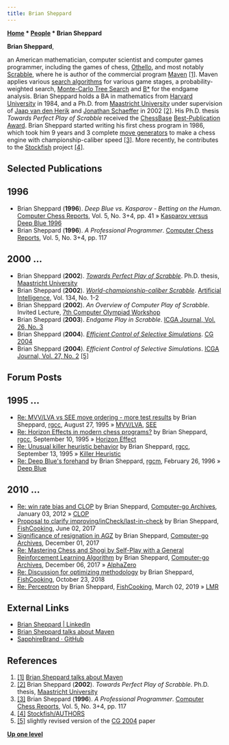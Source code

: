 ```yaml
---
title: Brian Sheppard
---
```

**[Home](Home "Home") * [People](People "People") * Brian Sheppard**

**Brian Sheppard**,

an American mathematician, computer scientist and computer games programmer,
including the games of chess, [Othello](Othello "Othello"), and most notably [Scrabble](index.php?title=Scrabble&action=edit&redlink=1 "Scrabble (page does not exist)"),
where he is author of the commercial program [Maven](https://en.wikipedia.org/wiki/Maven_%28Scrabble%29)
<a id="cite-note-1" href="#cite-ref-1">[1]</a>.
Maven applies various [search algorithms](Search "Search") for various game stages,
a probability-weighted search, [Monte-Carlo Tree Search](Monte-Carlo_Tree_Search "Monte-Carlo Tree Search") and [B\*](B* "B*") for the endgame analysis.
Brian Sheppard holds a BA in mathematics from [Harvard University](Harvard_University "Harvard University") in 1984, and a Ph.D. from [Maastricht University](Maastricht_University "Maastricht University") under supervision of [Jaap van den Herik](Jaap_van_den_Herik "Jaap van den Herik") and [Jonathan Schaeffer](Jonathan_Schaeffer "Jonathan Schaeffer") in 2002 <a id="cite-note-2" href="#cite-ref-2">[2]</a>.
His Ph.D. thesis *Towards Perfect Play of Scrabble* received the [ChessBase](ChessBase "ChessBase") [Best-Publication Award](ChessBase#BestPublicationAward "ChessBase").
Brian Sheppard started writing his first chess program in 1986, which took him 9 years and 3 complete [move generators](Move_Generation "Move Generation") to make a chess engine with championship-caliber speed <a id="cite-note-3" href="#cite-ref-3">[3]</a>.
More recently, he contributes to the [Stockfish](Stockfish "Stockfish") project <a id="cite-note-4" href="#cite-ref-4">[4]</a>.

## Selected Publications

## 1996

- Brian Sheppard (**1996**). *Deep Blue vs. Kasparov - Betting on the Human*. [Computer Chess Reports](Computer_Chess_Reports "Computer Chess Reports"), Vol. 5, No. 3+4, pp. 41 » [Kasparov versus Deep Blue 1996](Kasparov_versus_Deep_Blue_1996 "Kasparov versus Deep Blue 1996")
- Brian Sheppard (**1996**). *A Professional Programmer*. [Computer Chess Reports](Computer_Chess_Reports "Computer Chess Reports"), Vol. 5, No. 3+4, pp. 117

## 2000 ...

- Brian Sheppard (**2002**). *[Towards Perfect Play of Scrabble](https://cris.maastrichtuniversity.nl/en/publications/towards-perfect-play-of-scrabble)*. Ph.D. thesis, [Maastricht University](Maastricht_University "Maastricht University")
- Brian Sheppard (**2002**). *[World-championship-caliber Scrabble](https://www.sciencedirect.com/science/article/pii/S0004370201001667)*. [Artificial Intelligence](https://en.wikipedia.org/wiki/Artificial_Intelligence_%28journal%29), Vol. 134, No. 1-2
- Brian Sheppard (**2002**). *An Overview of Computer Play of Scrabble*. Invited Lecture, [7th Computer Olympiad Workshop](7th_Computer_Olympiad#Workshop "7th Computer Olympiad")
- Brian Sheppard (**2003**). *Endgame Play in Scrabble*. [ICGA Journal, Vol. 26, No. 3](ICGA_Journal#26_3 "ICGA Journal")
- Brian Sheppard (**2004**). *[Efficient Control of Selective Simulations](https://link.springer.com/chapter/10.1007/11674399_1)*. [CG 2004](CG_2004 "CG 2004")
- Brian Sheppard (**2004**). *Efficient Control of Selective Simulations*. [ICGA Journal, Vol. 27, No. 2](ICGA_Journal#27_2 "ICGA Journal") <a id="cite-note-5" href="#cite-ref-5">[5]</a>

## Forum Posts

## 1995 ...

- [Re: MVV/LVA vs SEE move ordering - more test results](https://groups.google.com/d/msg/rec.games.chess.computer/ZF9E-EEC5FA/M_wEpE10URkJ) by Brian Sheppard, [rgcc](Computer_Chess_Forums "Computer Chess Forums"), August 27, 1995 » [MVV/LVA](MVV-LVA "MVV-LVA"), [SEE](Static_Exchange_Evaluation "Static Exchange Evaluation")
- [Re: Horizon Effects in modern chess programs?](https://groups.google.com/d/msg/rec.games.chess.computer/0yNRLqY8frA/fkAuIzzhJ-UJ) by Brian Sheppard, [rgcc](Computer_Chess_Forums "Computer Chess Forums"), September 10, 1995 » [Horizon Effect](Horizon_Effect "Horizon Effect")
- [Re: Unusual killer heuristic behavior](https://groups.google.com/d/msg/rec.games.chess.computer/jlFU_HW-qSY/PKU4pVCCAxEJ) by Brian Sheppard, [rgcc](Computer_Chess_Forums "Computer Chess Forums"), September 13, 1995 » [Killer Heuristic](Killer_Heuristic "Killer Heuristic")
- [Re: Deep Blue's forehand](https://groups.google.com/d/msg/rec.games.chess.misc/31wHdojBM2g/KqmzrzOEEBkJ) by Brian Sheppard, [rgcm](Computer_Chess_Forums "Computer Chess Forums"), February 26, 1996 » [Deep Blue](Deep_Blue "Deep Blue")

## 2010 ...

- [Re: win rate bias and CLOP](http://computer-go.org/pipermail/computer-go/2012-January/004429.html) by Brian Sheppard, [Computer-go Archives](http://computer-go.org/pipermail/computer-go/), January 03, 2012 » [CLOP](CLOP "CLOP")
- [Proposal to clarify improving/inCheck/last-in-check](https://groups.google.com/d/msg/fishcooking/ybc88CHDx-U/vkNg7j16AQAJ) by Brian Sheppard, [FishCooking](Computer_Chess_Forums "Computer Chess Forums"), June 02, 2017
- [Significance of resignation in AGZ](http://www.computer-go.org/pipermail/computer-go/2017-December/010541.html) by Brian Sheppard, [Computer-go Archives](http://computer-go.org/pipermail/computer-go/), December 01, 2017
- [Re: Mastering Chess and Shogi by Self-Play with a General Reinforcement Learning Algorithm](http://www.computer-go.org/pipermail/computer-go/2017-December/010583.html) by Brian Sheppard, [Computer-go Archives](http://computer-go.org/pipermail/computer-go/), December 06, 2017 » [AlphaZero](AlphaZero "AlphaZero")
- [Re: Discussion for optimizing methodology](https://groups.google.com/d/msg/fishcooking/oaJQEM4wck0/sRx5TmwTCQAJ) by Brian Sheppard, [FishCooking](Computer_Chess_Forums "Computer Chess Forums"), October 23, 2018
- [Re: Perceptron](https://groups.google.com/d/msg/fishcooking/KfF4xn2V5gY/po_a3EkLBAAJ) by Brian Sheppard, [FishCooking](Computer_Chess_Forums "Computer Chess Forums"), March 02, 2019 » [LMR](Late_Move_Reductions "Late Move Reductions")

## External Links

- [Brian Sheppard | LinkedIn](https://www.linkedin.com/in/briansheppard/)
- [Brian Sheppard talks about Maven](http://www.funkitron.com/HowToPlay/Pages/AboutMaven.htm)
- [SapphireBrand · GitHub](https://github.com/SapphireBrand)

## References

1. <a id="cite-ref-1" href="#cite-note-1">[1]</a> [Brian Sheppard talks about Maven](http://www.funkitron.com/HowToPlay/Pages/AboutMaven.htm)
1. <a id="cite-ref-2" href="#cite-note-2">[2]</a> Brian Sheppard (**2002**). *Towards Perfect Play of Scrabble*. Ph.D. thesis, [Maastricht University](Maastricht_University "Maastricht University")
1. <a id="cite-ref-3" href="#cite-note-3">[3]</a> Brian Sheppard (**1996**). *A Professional Programmer*. [Computer Chess Reports](Computer_Chess_Reports "Computer Chess Reports"), Vol. 5, No. 3+4, pp. 117
1. <a id="cite-ref-4" href="#cite-note-4">[4]</a> [Stockfish/AUTHORS](https://github.com/official-stockfish/Stockfish/blob/master/AUTHORS)
1. <a id="cite-ref-5" href="#cite-note-5">[5]</a> slightly revised version of the [CG 2004](CG_2004 "CG 2004") paper

**[Up one level](People "People")**

